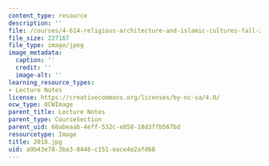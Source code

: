 ```yaml
---
content_type: resource
description: ''
file: /courses/4-614-religious-architecture-and-islamic-cultures-fall-2002/a9b43e783ba38446c151eace4e2afd68_2018.jpg
file_size: 227167
file_type: image/jpeg
image_metadata:
  caption: ''
  credit: ''
  image-alt: ''
learning_resource_types:
- Lecture Notes
license: https://creativecommons.org/licenses/by-nc-sa/4.0/
ocw_type: OCWImage
parent_title: Lecture Notes
parent_type: CourseSection
parent_uid: 68abeaab-4eff-532c-e858-18d3ffb567bd
resourcetype: Image
title: 2018.jpg
uid: a9b43e78-3ba3-8446-c151-eace4e2afd68
---
```

